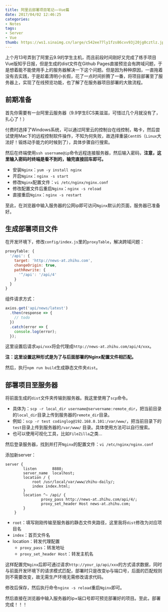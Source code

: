 ```yaml
---
title: 阿里云部署项目笔记——Vue篇
date: 2017/04/02 12:46:25
categories:
- Notes
tags:
- Server
- Vue
thumb: https://ws1.sinaimg.cn/large/c542ee77ly1fzs86cvv93j20jg0cztlz.jpg
---
```


上个月13号弄到了阿里云9.9的学生主机，而且前段时间刚好又完成了练手项目Vue版知乎日报，但是生成的dist文件在Github Pages直接预览会有跨域问题，于是想着能不能使用手上的服务器解决一下这个问题。但是因为种种原因，一直拖着没有去实践，于是趁着清明小长假，花了一点时间折腾了一番，将项目部署至了服务器上，实现了在线预览功能，也了解了在服务器项目部署的大致流程。

## 前期准备

首先你需要有一台阿里云服务器（9.9学生ECS美滋滋，可惜过几个月就没有了，扎心了！）

付费时选择了Windows系统，可以通过阿里云的控制台在线控制，略卡，然后尝试使用Mac下的远程控制软件操作，不知为何失败，故选择重装`CentOS`（`Linux`大法好！锻炼动手能力的时候到了），具体步骤自行搜索。

然后在终端使用`ssh username@ip`命令远程连接服务器，然后输入密码，**注意，这里输入密码时终端是看不到的，输完直接回车即可。**

- 安装`Nginx`：`yum -y install nginx`
- 开启`Nginx`：`nginx -s start`
- 修改`Nginx`配置文件：`vi /etc/nginx/nginx.conf`
- 修改配置文件后重启`Nginx`：`nginx -s reload`
- 直接重启`Nginx`：`nginx -s restart`

至此，在浏览器中输入服务器的公网ip即可访问`Nginx`默认的页面，服务器已准备好。

## 生成部署项目文件

在开发环境下，修改`config/index.js`里的`proxyTable`，解决跨域问题：

```javascript
proxyTable: {
  '/api': {
    target: 'http://news-at.zhihu.com',
    changeOrigin: true,
    pathRewrite: {
      '^/api': '/api/4'
    }
  }
}
```

组件请求方式：

```javascript
axios.get('api/news/latest')
  .then(response => {
    // todo	
  })
  .catch(error => {
    console.log(error);
  });
```

这里设置后请求`api/xxx`将会代理成`http://news-at.zhihu.com/api/4/xxx`。

**注：这里设置这种形式是为了与后面部署的Nginx配置文件相匹配。**

然后，执行`npm run build`生成静态文件夹`dist`。

## 部署项目至服务器

将前面生成的`dist`文件夹传输到服务器。我这里使用了`scp`命令。

- 具体为：`scp -r local_dir username@servername:remote_dir`，把当前目录的`local_dir`目录上传到服务器的`remote_dir`目录。
- 例如：`scp -r test codinglog@192.168.0.101:/var/www/`，把当前目录下的`test`目录上传到服务器的`/var/www/` 目录。具体使用方法可以自行搜索。
- 也可以使用可视化工具，比如`FileZilla`之类…

然后登录服务器，找到并打开`Nginx`的配置文件：`vi /etc/nginx/nginx.conf`

添加新server：

```
server {
        listen       8888;
        server_name  localhost;
        location / {
            root /usr/local/var/www/zhihu-daily/;
            index index.html;
        }
        location ^~ /api/ {
                proxy_pass http://news-at.zhihu.com/api/4/;
                proxy_set_header Host news-at.zhihu.com;
        }
    }
```

- `root`：填写刚刚传输至服务器的静态文件夹路径，这里我将`dist`修改为对应项目名
- `index`：首页文件名
- location：转发代理配置
  - `proxy_pass`：转发地址
  - `proxy_set_header Host`：转发主机名

这样配置完`Nginx`后即可通过请求`http://your_ip/api/xxx`的方式请求数据，同时与前面开发环境下的请求模式匹配，部署时只是改变ip与端口号，后面的匹配规则则不需要改变，故无需生产环境无需修改请求代码。

修改后保存，然后执行命令`nginx -s reload`重启`Nginx`即可。

然后直接在浏览器中输入服务器的ip+端口号即可预览部署好的项目。至此，部署完成！！！